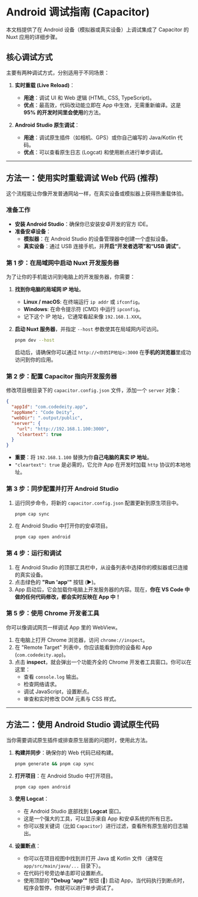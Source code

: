 # Android 调试指南 (Capacitor)

本文档提供了在 Android 设备（模拟器或真实设备）上调试集成了 Capacitor 的 Nuxt 应用的详细步骤。

## 核心调试方式

主要有两种调试方式，分别适用于不同场景：

1.  **实时重载 (Live Reload)**：
    *   **用途**：调试 UI 和 Web 逻辑 (HTML, CSS, TypeScript)。
    *   **优点**：最高效，代码改动能立即在 App 中生效，无需重新编译。这是 **95% 的开发时间里会使用**的方法。

2.  **Android Studio 原生调试**：
    *   **用途**：调试原生插件（如相机、GPS）或你自己编写的 Java/Kotlin 代码。
    *   **优点**：可以查看原生日志 (Logcat) 和使用断点进行单步调试。

---

## 方法一：使用实时重载调试 Web 代码 (推荐)

这个流程能让你像开发普通网站一样，在真实设备或模拟器上获得热重载体验。

### 准备工作

- **安装 Android Studio**：确保你已安装安卓开发的官方 IDE。
- **准备安卓设备**：
    - **模拟器**：在 Android Studio 的设备管理器中创建一个虚拟设备。
    - **真实设备**：通过 USB 连接手机，并**开启“开发者选项”和“USB 调试”**。

### 第 1 步：在局域网中启动 Nuxt 开发服务器

为了让你的手机能访问到电脑上的开发服务器，你需要：

1.  **找到你电脑的局域网 IP 地址**。
    *   **Linux / macOS**: 在终端运行 `ip addr` 或 `ifconfig`。
    *   **Windows**: 在命令提示符 (CMD) 中运行 `ipconfig`。
    *   记下这个 IP 地址，它通常看起来像 `192.168.1.XXX`。

2.  **启动 Nuxt 服务器**，并指定 `--host` 参数使其在局域网内可访问。

    ```bash
    pnpm dev --host
    ```

    启动后，请确保你可以通过 `http://<你的IP地址>:3000` 在**手机的浏览器**里成功访问到你的应用。

### 第 2 步：配置 Capacitor 指向开发服务器

修改项目根目录下的 `capacitor.config.json` 文件，添加一个 `server` 对象：

```json
{
  "appId": "com.codedeity.app",
  "appName": "Code Deity",
  "webDir": ".output/public",
  "server": {
    "url": "http://192.168.1.100:3000",
    "cleartext": true
  }
}
```

- **重要**：将 `192.168.1.100` 替换为你**自己电脑的真实 IP 地址**。
- `"cleartext": true` 是必需的，它允许 App 在开发时加载 `http` 协议的本地地址。

### 第 3 步：同步配置并打开 Android Studio

1.  运行同步命令，将新的 `capacitor.config.json` 配置更新到原生项目中。

    ```bash
    pnpm cap sync
    ```

2.  在 Android Studio 中打开你的安卓项目。

    ```bash
    pnpm cap open android
    ```

### 第 4 步：运行和调试

1.  在 Android Studio 的顶部工具栏中，从设备列表中选择你的模拟器或已连接的真实设备。
2.  点击绿色的 **"Run 'app'"** 按钮 (▶️)。
3.  App 启动后，它会加载你电脑上开发服务器的内容。现在，**你在 VS Code 中做的任何代码修改，都会实时反映在 App 中！**

### 第 5 步：使用 Chrome 开发者工具

你可以像调试网页一样调试 App 里的 WebView。

1.  在电脑上打开 Chrome 浏览器，访问 `chrome://inspect`。
2.  在 "Remote Target" 列表中，你应该能看到你的设备和 App (`com.codedeity.app`)。
3.  点击 **inspect**，就会弹出一个功能齐全的 Chrome 开发者工具窗口。你可以在这里：
    *   查看 `console.log` 输出。
    *   检查网络请求。
    *   调试 JavaScript，设置断点。
    *   审查和实时修改 DOM 元素与 CSS 样式。

---

## 方法二：使用 Android Studio 调试原生代码

当你需要调试原生插件或排查原生层面的问题时，使用此方法。

1.  **构建并同步**：确保你的 Web 代码已经构建。

    ```bash
    pnpm generate && pnpm cap sync
    ```

2.  **打开项目**：在 Android Studio 中打开项目。

    ```bash
    pnpm cap open android
    ```

3.  **使用 Logcat**：
    *   在 Android Studio 底部找到 **Logcat** 窗口。
    *   这是一个强大的工具，可以显示来自 App 和安卓系统的所有日志。
    *   你可以按关键词（比如 `Capacitor`）进行过滤，查看所有原生层的日志输出。

4.  **设置断点**：
    *   你可以在项目视图中找到并打开 Java 或 Kotlin 文件（通常在 `app/src/main/java/...` 目录下）。
    *   在代码行号旁边单击即可设置断点。
    *   使用顶部的 **"Debug 'app'"** 按钮 (🐞) 启动 App，当代码执行到断点时，程序会暂停，你就可以进行单步调试了。
